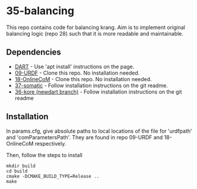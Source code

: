 # 35-balancing

This repo contains code for balancing krang. Aim is to implement original balancing logic (repo 28) such that it is more readable and maintainable.
 
## Dependencies

- [DART](https://dartsim.github.io/install_dart_on_ubuntu.html) - Use 'apt install' instructions on the page.
- [09-URDF](https://github.gatech.edu/WholeBodyControlAttempt1/09-URDF) - Clone this repo. No installation needed.
- [18-OnlineCoM](https://github.gatech.edu/WholeBodyControlAttempt1/18-OnlineCoM) - Clone this repo. No installation needed.
- [37-somatic](https://github.gatech.edu/WholeBodyControlAttempt1/37-somatic) - Follow installation instructions on the git readme.
- [36-kore (newdart branch)](https://github.gatech.edu/WholeBodyControlAttempt1/36-kore/tree/newdart) - Follow installation instructions on the git readme

## Installation

In params.cfg, give absolute paths to local locations of the file for 'urdfpath' and 'comParametersPath'. They are found in repo 09-URDF and 18-OnlineCoM respectively.

Then, follow the steps to install

    mkdir build
    cd build
    cmake -DCMAKE_BUILD_TYPE=Release ..
    make
